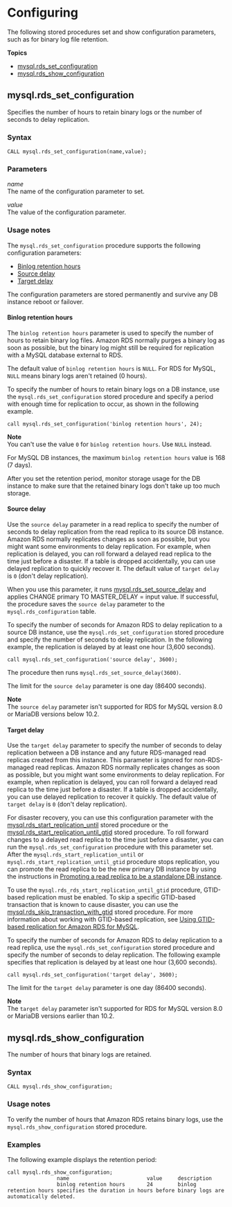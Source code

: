 # Configuring<a name="mysql-stored-proc-configuring"></a>

The following stored procedures set and show configuration parameters, such as for binary log file retention\.

**Topics**
+ [mysql\.rds\_set\_configuration](#mysql_rds_set_configuration)
+ [mysql\.rds\_show\_configuration](#mysql_rds_show_configuration)

## mysql\.rds\_set\_configuration<a name="mysql_rds_set_configuration"></a>

Specifies the number of hours to retain binary logs or the number of seconds to delay replication\.

### Syntax<a name="mysql_rds_set_configuration-syntax"></a>

 

```
CALL mysql.rds_set_configuration(name,value);
```

### Parameters<a name="mysql_rds_set_configuration-parameters"></a>

 *name*   
The name of the configuration parameter to set\.

 *value*   
The value of the configuration parameter\.

### Usage notes<a name="mysql_rds_set_configuration-usage-notes"></a>

The `mysql.rds_set_configuration` procedure supports the following configuration parameters:
+ [Binlog retention hours](#mysql_rds_set_configuration-usage-notes.binlog-retention-hours)
+ [Source delay ](#mysql_rds_set_configuration-usage-notes.source-delay)
+ [Target delay](#mysql_rds_set_configuration-usage-notes.target-delay)

The configuration parameters are stored permanently and survive any DB instance reboot or failover\.

#### Binlog retention hours<a name="mysql_rds_set_configuration-usage-notes.binlog-retention-hours"></a>

The `binlog retention hours` parameter is used to specify the number of hours to retain binary log files\. Amazon RDS normally purges a binary log as soon as possible, but the binary log might still be required for replication with a MySQL database external to RDS\.

The default value of `binlog retention hours` is `NULL`\. For RDS for MySQL, `NULL` means binary logs aren't retained \(0 hours\)\.

To specify the number of hours to retain binary logs on a DB instance, use the `mysql.rds_set_configuration` stored procedure and specify a period with enough time for replication to occur, as shown in the following example\.

`call mysql.rds_set_configuration('binlog retention hours', 24);`

**Note**  
You can't use the value `0` for `binlog retention hours`\. Use `NULL` instead\.

For MySQL DB instances, the maximum `binlog retention hours` value is 168 \(7 days\)\.

After you set the retention period, monitor storage usage for the DB instance to make sure that the retained binary logs don't take up too much storage\.

#### Source delay<a name="mysql_rds_set_configuration-usage-notes.source-delay"></a>

Use the `source delay` parameter in a read replica to specify the number of seconds to delay replication from the read replica to its source DB instance\. Amazon RDS normally replicates changes as soon as possible, but you might want some environments to delay replication\. For example, when replication is delayed, you can roll forward a delayed read replica to the time just before a disaster\. If a table is dropped accidentally, you can use delayed replication to quickly recover it\. The default value of `target delay` is `0` \(don't delay replication\)\.

When you use this parameter, it runs [mysql\.rds\_set\_source\_delay](mysql-stored-proc-replicating.md#mysql_rds_set_source_delay) and applies CHANGE primary TO MASTER\_DELAY = input value\. If successful, the procedure saves the `source delay` parameter to the `mysql.rds_configuration` table\.

To specify the number of seconds for Amazon RDS to delay replication to a source DB instance, use the `mysql.rds_set_configuration` stored procedure and specify the number of seconds to delay replication\. In the following example, the replication is delayed by at least one hour \(3,600 seconds\)\.

`call mysql.rds_set_configuration('source delay', 3600);`

The procedure then runs `mysql.rds_set_source_delay(3600)`\. 

The limit for the `source delay` parameter is one day \(86400 seconds\)\.

**Note**  
The `source delay` parameter isn't supported for RDS for MySQL version 8\.0 or MariaDB versions below 10\.2\.

#### Target delay<a name="mysql_rds_set_configuration-usage-notes.target-delay"></a>

Use the `target delay` parameter to specify the number of seconds to delay replication between a DB instance and any future RDS\-managed read replicas created from this instance\. This parameter is ignored for non\-RDS\-managed read replicas\. Amazon RDS normally replicates changes as soon as possible, but you might want some environments to delay replication\. For example, when replication is delayed, you can roll forward a delayed read replica to the time just before a disaster\. If a table is dropped accidentally, you can use delayed replication to recover it quickly\. The default value of `target delay` is `0` \(don't delay replication\)\.

For disaster recovery, you can use this configuration parameter with the [mysql\.rds\_start\_replication\_until](mysql-stored-proc-replicating.md#mysql_rds_start_replication_until) stored procedure or the [mysql\.rds\_start\_replication\_until\_gtid](mysql-stored-proc-replicating.md#mysql_rds_start_replication_until_gtid) stored procedure\. To roll forward changes to a delayed read replica to the time just before a disaster, you can run the `mysql.rds_set_configuration` procedure with this parameter set\. After the `mysql.rds_start_replication_until` or `mysql.rds_start_replication_until_gtid` procedure stops replication, you can promote the read replica to be the new primary DB instance by using the instructions in [Promoting a read replica to be a standalone DB instance](USER_ReadRepl.md#USER_ReadRepl.Promote)\. 

To use the `mysql.rds_rds_start_replication_until_gtid` procedure, GTID\-based replication must be enabled\. To skip a specific GTID\-based transaction that is known to cause disaster, you can use the [mysql\.rds\_skip\_transaction\_with\_gtid](mysql-stored-proc-replicating.md#mysql_rds_skip_transaction_with_gtid) stored procedure\. For more information about working with GTID\-based replication, see [Using GTID\-based replication for Amazon RDS for MySQL](mysql-replication-gtid.md)\.

To specify the number of seconds for Amazon RDS to delay replication to a read replica, use the `mysql.rds_set_configuration` stored procedure and specify the number of seconds to delay replication\. The following example specifies that replication is delayed by at least one hour \(3,600 seconds\)\.

`call mysql.rds_set_configuration('target delay', 3600);`

The limit for the `target delay` parameter is one day \(86400 seconds\)\.

**Note**  
The `target delay` parameter isn't supported for RDS for MySQL version 8\.0 or MariaDB versions earlier than 10\.2\.

## mysql\.rds\_show\_configuration<a name="mysql_rds_show_configuration"></a>

The number of hours that binary logs are retained\.

### Syntax<a name="mysql_rds_show_configuration-syntax"></a>

 

```
CALL mysql.rds_show_configuration;
```

### Usage notes<a name="mysql_rds_show_configuration-usage-notes"></a>

To verify the number of hours that Amazon RDS retains binary logs, use the `mysql.rds_show_configuration` stored procedure\.

### Examples<a name="mysql_rds_show_configuration-examples"></a>

The following example displays the retention period:

```
call mysql.rds_show_configuration;
                name                         value     description
                binlog retention hours       24        binlog retention hours specifies the duration in hours before binary logs are automatically deleted.
```